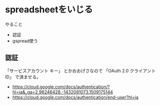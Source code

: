 # spreadsheetをいじる

やること

- 認証
- gspread使う

## 認証

「サービスアカウント キー」 とかおおげさなので 「OAuth 2.0 クライアント ID」 で済ませる。

- https://cloud.google.com/docs/authentication/?hl=ja&_ga=2.96246428.-1432081073.1509175144
- https://cloud.google.com/docs/authentication/end-user?hl=ja


